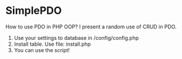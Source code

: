 # SimplePDO
How to use PDO in PHP OOP? I present a random use of CRUD in PDO.

1. Use your settings to database in /config/config.php
2. Install table. Use file: install.php
3. You can use the script!
